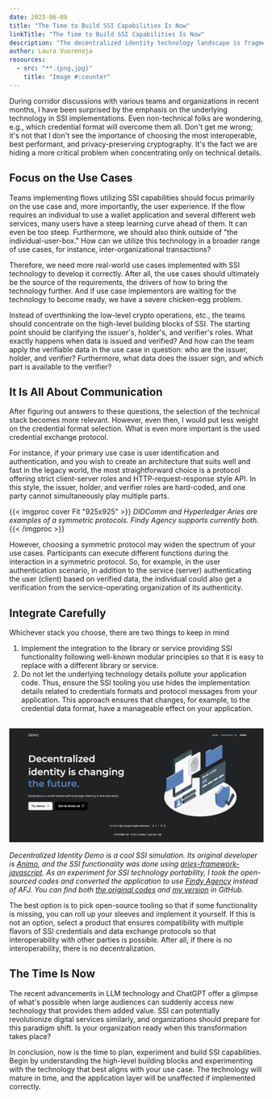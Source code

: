 ```yaml
---
date: 2023-06-09
title: "The Time to Build SSI Capabilities Is Now"
linkTitle: "The Time to Build SSI Capabilities Is Now"
description: "The decentralized identity technology landscape is fragmented. Multiple credential formats and data exchange protocols are competing for adoption. The application developers cannot bet on the winning horse because of the technology's immatureness. As a result, organizations are hesitant to implement Self-Sovereign Identity (SSI) solutions. However, waiting for the technology to become perfect is not the answer."
author: Laura Vuorenoja
resources:
  - src: "**.{png,jpg}"
    title: "Image #:counter"
---
```


During corridor discussions with various teams and organizations in recent months, I have been
surprised by the emphasis on the underlying technology in SSI implementations. Even non-technical
folks are wondering, e.g., which credential format will overcome them all. Don't get me wrong;
it's not that I don't see the importance of choosing the most interoperable, best performant,
and privacy-preserving cryptography. It's the fact we are hiding a more critical problem when
concentrating only on technical details.

## Focus on the Use Cases

Teams implementing flows utilizing SSI capabilities should focus primarily on the use case and,
more importantly, the user experience. If the flow requires an individual to use a wallet application
and several different web services, many users have a steep learning curve ahead of them.
It can even be too steep. Furthermore, we should also think outside of "the individual-user-box."
How can we utilize this technology in a broader range of use cases, for instance,
inter-organizational transactions?

Therefore, we need more real-world use cases implemented with SSI technology to develop it correctly.
After all, the use cases should ultimately be the source of the requirements, the drivers of how
to bring the technology further. And if use case implementors are waiting for the technology
to become ready, we have a severe chicken-egg problem.

Instead of overthinking the low-level crypto operations, etc., the teams should concentrate
on the high-level building blocks of SSI. The starting point should be clarifying
the issuer's, holder's, and verifier's roles. What exactly happens when data is
issued and verified? And how can the team apply the verifiable data in the use case
in question: who are the issuer, holder, and verifier? Furthermore, what data does
the issuer sign, and which part is available to the verifier?

## It Is All About Communication

After figuring out answers to these questions, the selection of the technical stack
becomes more relevant. However, even then, I would put less weight on the credential
format selection. What is even more important is the used credential exchange protocol.

For instance, if your primary use case is user identification and authentication,
and you wish to create an architecture that suits well and fast in the legacy world,
the most straightforward choice is a protocol offering strict client-server roles
and HTTP-request-response style API. In this style, the issuer, holder, and
verifier roles are hard-coded, and one party cannot simultaneously play multiple parts.

{{< imgproc cover Fit "925x925" >}}
<em>DIDComm and Hyperledger Aries are examples of a symmetric protocols. Findy Agency
supports currently both.</em>
{{< /imgproc >}}

However, choosing a symmetric protocol may widen the spectrum of your use cases.
Participants can execute different functions during the interaction in a symmetric protocol.
So, for example, in the user authentication scenario, in addition to the service (server)
authenticating the user (client) based on verified data, the individual could
also get a verification from the service-operating organization of its authenticity.

## Integrate Carefully

Whichever stack you choose, there are two things to keep in mind

1. Implement the integration to the library or service providing SSI functionality following
well-known modular principles so that it is easy to replace with a different library or service.
1. Do not let the underlying technology details pollute your application code.
Thus, ensure the SSI tooling you use hides the implementation details related
to credentials formats and protocol messages from your application.
This approach ensures that changes, for example, to the credential data format,
have a manageable effect on your application.

<br><img src="https://github.com/findy-network/agency-demo/raw/master/client/public/seo-logo.jpg?raw=truef" width="800px" /><br>

*Decentralized Identity Demo is a cool SSI simulation. Its original developer is [Animo](https://animo.id/),
and the SSI functionality was done using [aries-framework-javascript](https://github.com/hyperledger/aries-framework-javascript).
As an experiment for SSI technology portability, I took
the open-sourced codes and converted the application to use [Findy Agency](https://findy-network.github.io/)
instead of AFJ. You can find both [the original codes](https://github.com/animo/animo-demo)
and [my version](https://github.com/findy-network/agency-demo) in GitHub.*

The best option is to pick open-source tooling so that if some functionality is missing,
you can roll up your sleeves and implement it yourself. If this is not an option,
select a product that ensures compatibility with multiple flavors of SSI credentials
and data exchange protocols so that interoperability with other parties is possible.
After all, if there is no interoperability, there is no decentralization.

## The Time Is Now

The recent advancements in LLM technology and ChatGPT offer a glimpse of what's possible
when large audiences can suddenly access new technology that provides them added value.
SSI can potentially revolutionize digital services similarly, and organizations
should prepare for this paradigm shift. Is your organization ready when this transformation takes place?

In conclusion, now is the time to plan, experiment and build SSI capabilities. Begin
by understanding the high-level building blocks and experimenting with the technology
that best aligns with your use case. The technology will mature in time, and
the application layer will be unaffected if implemented correctly.
